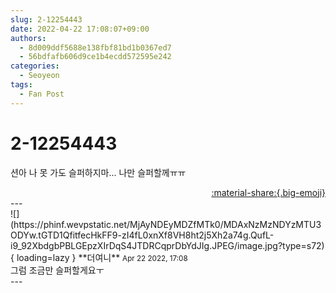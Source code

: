 ```yaml
---
slug: 2-12254443
date: 2022-04-22 17:08:07+09:00
authors:
  - 8d009ddf5688e138fbf81bd1b0367ed7
  - 56bdfafb606d9ce1b4ecdd572595e242
categories:
  - Seoyeon
tags:
  - Fan Post
---
```


# 2-12254443

<div class="post-container" markdown="1">
<div class="content-container md-sidebar__scrollwrap" markdown="1">

션아 나 못 가도 슬퍼하지마... 나만 슬퍼할께ㅠㅠ

</div>
</div>

<div style="text-align: right;" markdown="1">
<a href="https://weverse.io/fromis9/fanpost/2-12254443" style="text-align: right;">:material-share:{.big-emoji}</a>
</div>
---

<div class="comments-container md-sidebar__scrollwrap" markdown="1">
<div class="comment" markdown="1">
<div class='id-container' markdown="1">
![](https://phinf.wevpstatic.net/MjAyNDEyMDZfMTk0/MDAxNzMzNDYzMTU3ODYw.tGTD1QfitfecHkFF9-zI4fL0xnXf8VH8ht2j5Xh2a74g.QufL-i9_92XbdgbPBLGEpzXIrDqS4JTDRCqprDbYdJIg.JPEG/image.jpg?type=s72){ loading=lazy }
**<span class="artist">더여니</span>** <small>Apr 22 2022, 17:08</small><br>
</div>
<div class='comment-body' markdown="1">
그럼 조금만 슬퍼할게요ㅜ
</div>
</div>
</div>
---
